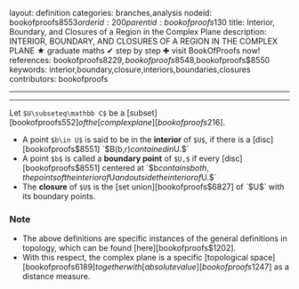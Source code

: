 layout: definition
categories: branches,analysis
nodeid: bookofproofs$8553
orderid: 200
parentid: bookofproofs$130
title: Interior, Boundary, and Closures of a Region in the Complex Plane
description: INTERIOR, BOUNDARY, AND CLOSURES OF A REGION IN THE COMPLEX PLANE &#9733; graduate maths &#10004; step by step &#10010; visit BookOfProofs now!
references: bookofproofs$8229,bookofproofs$8548,bookofproofs$8550
keywords: interior,boundary,closure,interiors,boundaries,closures
contributors: bookofproofs

---


---

Let `$U\subseteq\mathbb C$` be a [subset][bookofproofs$552] of the [complex plane][bookofproofs$216].
* A point `$b\in U$` is said to be in the **interior** of `$U$`, if there is a [disc][bookofproofs$8551] `$B(b,r)$` contained in `$U.$`
* A point `$b$` is called a **boundary point** of `$U,$` if every [disc][bookofproofs$8551] centered at `$b$` contains both, the points of the interior of `$U$` and outside the interior of `$U.$`
* The **closure** of `$U$` is the [set union][bookofproofs$6827] of `$U$` with its boundary points. 

### Note

* The above definitions are specific instances of the general definitions in topology, which can be found [here][bookofproofs$1202].
* With this respect, the complex plane is a specific [topological space][bookofproofs$6189] together with [absolute value][bookofproofs$1247] as a distance measure.
